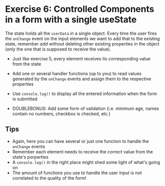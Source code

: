 # Exercise 6: Controlled Components in a form with a single useState

The state holds all the `userData` in a single object. Every time the user fires the `onChange` event on the input elements we want to add that to the existing state, remember _add_ without deleting other existing properties in the object (only the one that is supposed to receive the value).

- Just like exercise 5, every element receives its corresponding value from the state
- Add one or several handler functions (up to you) to read values generated by the `onChange` events and assign them to the respective properties
- Use `console.log()` to display all the entered information when the form is submitted

- DOUBLEBONUS: Add some form of validation (i.e. minimum age, names contain no numbers, checkbox is checked, etc.)

## Tips

- Again, here you can have several or just one function to handle the `onChange` events
- Remember each element needs to receive the correct value from the state's porperties
- A `console.log()` in the right place might shed some light of what's going on
- The amount of functions you use to handle the user input is not correlated to the quality of the form!
